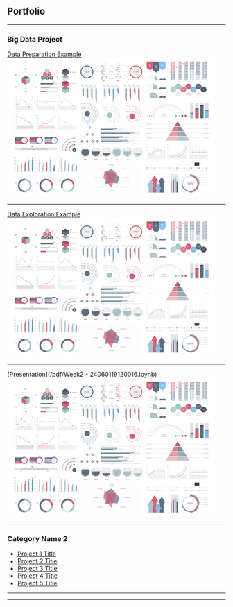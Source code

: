 ## Portfolio

---

### Big Data Project 

[Data Preparation Example](https://colab.research.google.com/drive/1npaqTwrhRBqPXZdW9xhx7LhDMZEBCZzQ?usp=sharing)
<img src="images/dummy_thumbnail.jpg?raw=true"/>

---
[Data Exploration Example](https://colab.research.google.com/drive/1X6lpaGRV1hz-Cat-HPEogrKgZB5MdBZb?usp=sharing)
<img src="images/dummy_thumbnail.jpg?raw=true"/>

---
[Presentation](/pdf/Week2 - 24060119120016.ipynb)
<img src="images/dummy_thumbnail.jpg?raw=true"/>

---

### Category Name 2

- [Project 1 Title](http://example.com/)
- [Project 2 Title](http://example.com/)
- [Project 3 Title](http://example.com/)
- [Project 4 Title](http://example.com/)
- [Project 5 Title](http://example.com/)

---




---
<!-- Remove above link if you don't want to attibute -->
